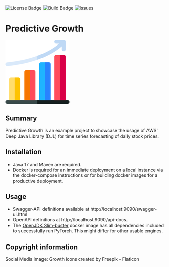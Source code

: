 ![License Badge](https://img.shields.io/github/license/barkeldiho/predictivegrowth?style=shield)
![Build Badge](https://circleci.com/gh/barkeldiho/predictivegrowth.svg?style=shield)
![Issues](https://img.shields.io/github/issues/barkeldiho/predictivegrowth?style=shield)

# Predictive Growth
![Logo](predictivegrowth_logo.png)

## Summary
Predictive Growth is an example project to showcase the usage of AWS' Deep Java Library (DJL) for time series forecasting of daily stock prices.

## Installation
 - Java 17 and Maven are required. 
 - Docker is required for an immediate deployment on a local instance via the docker-compose instructions or for building docker images for a productive deployment.

## Usage
 - Swagger-API definitions available at http://localhost:9090/swagger-ui.html
 - OpenAPI definitions at http://localhost:9090/api-docs.
 - The [OpenJDK Slim-buster](https://hub.docker.com/layers/openjdk/library/openjdk/17.0-slim-buster/images/sha256-1201f5d5750aac6efa9e97c50bbedb6490a617b408b7ade93358d6388e261bcd?context=explore)
   docker image has all dependencies included to successfully run PyTorch. This might differ for other usable engines.

## Copyright information
Social Media image: Growth icons created by Freepik - Flaticon
